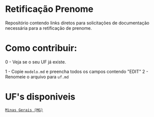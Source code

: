 # Retificação Prenome
Repositório contendo links diretos para solicitações de documentação necessária para a retificação de prenome.

# Como contribuir:
0 - Veja se o seu UF já existe.

1 - Copie `modelo.md` e preencha todos os campos contendo "EDIT"
2 - Renomeie o arquivo para `uf.md`

# UF's disponiveis
[`Minas Gerais (MG)`](mg.md)